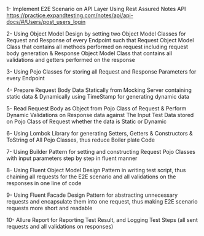 1- Implement E2E Scenario on API Layer Using Rest Assured Notes API
https://practice.expandtesting.com/notes/api/api-docs/#/Users/post_users_login

2- Using Object Model Design by setting two Object Model Classes for Request and Response of every Endpoint such that Request Object Model Class that contains all methods performed on request including request body generation & Response Object Model Class that contains all validations and getters performed on the response

3- Using Pojo Classes for storing all Request and Response Parameters for every Endpoint

4- Prepare Request Body Data Statically from Mocking Server containing static data & Dynamically using TimeStamp for generating dynamic data 

5- Read Request Body as Object from Pojo Class of Request & Perform Dynamic Validations on Response data against The Input Test Data stored on Pojo Class of Request whether the data is Static or Dynamic

6- Using Lombok Library for generating Setters, Getters & Constructors & ToString of All Pojo Classes, thus reduce Boiler plate Code

7- Using Builder Pattern for setting and constructing Request Pojo Classes with input parameters step by step in fluent manner

8- Using Fluent Object Model Design Pattern in writing test script, thus chaining all requests for the E2E scenario and all validations on the responses in one line of code

9- Using Fluent Facade Design Pattern for abstracting unnecessary requests and encapsulate them into one request, thus making E2E scenario requests more short and readable

10- Allure Report for Reporting Test Result, and Logging Test Steps (all sent requests and all validations on responses)
